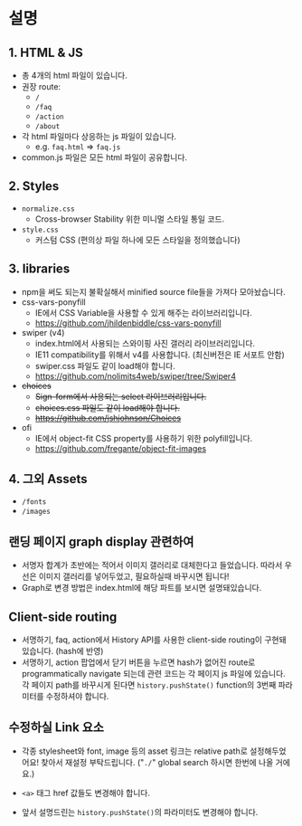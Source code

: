 # 설명

## 1. HTML & JS

- 총 4개의 html 파일이 있습니다.
- 권장 route:
  - `/`
  - `/faq`
  - `/action`
  - `/about`
- 각 html 파일마다 상응하는 js 파일이 있습니다.
  - e.g. `faq.html` => `faq.js`
- common.js 파일은 모든 html 파일이 공유합니다.

## 2. Styles

- `normalize.css`
  - Cross-browser Stability 위한 미니멀 스타일 통일 코드.
- `style.css`
  - 커스텀 CSS (편의상 파일 하나에 모든 스타일을 정의했습니다)

## 3. libraries

- npm을 써도 되는지 불확실해서 minified source file들을 가져다 모아놨습니다.
- css-vars-ponyfill
  - IE에서 CSS Variable을 사용할 수 있게 해주는 라이브러리입니다.
  - https://github.com/jhildenbiddle/css-vars-ponyfill
- swiper (v4)
  - index.html에서 사용되는 스와이핑 사진 갤러리 라이브러리입니다.
  - IE11 compatibility를 위해서 v4를 사용합니다. (최신버전은 IE 서포트 안함)
  - swiper.css 파일도 같이 load해야 합니다.
  - https://github.com/nolimits4web/swiper/tree/Swiper4
- ~~choices~~
  - ~~Sign-form에서 사용되는 select 라이브러리입니다.~~
  - ~~choices.css 파일도 같이 load해야 합니다.~~
  - ~~https://github.com/jshjohnson/Choices~~
- ofi
  - IE에서 object-fit CSS property를 사용하기 위한 polyfill입니다.
  - https://github.com/fregante/object-fit-images

## 4. 그외 Assets

- `/fonts`
- `/images`

## 랜딩 페이지 graph display 관련하여

- 서명자 합계가 초반에는 적어서 이미지 갤러리로 대체한다고 들었습니다. 따라서 우선은 이미지 갤러리를 넣어두었고, 필요하실때 바꾸시면 됩니다!
- Graph로 변경 방법은 index.html에 해당 파트를 보시면 설명돼있습니다.

## Client-side routing

- 서명하기, faq, action에서 History API를 사용한 client-side routing이 구현돼있습니다. (hash에 반영)
- 서명하기, action 팝업에서 닫기 버튼을 누르면 hash가 없어진 route로 programmatically navigate 되는데 관련 코드는 각 페이지 js 파일에 있습니다. 각 페이지 path를 바꾸시게 된다면 `history.pushState()` function의 3번째 파라미터를 수정하셔야 합니다.

## 수정하실 Link 요소

- 각종 stylesheet와 font, image 등의 asset 링크는 relative path로 설정해두었어요! 찾아서 재설정 부탁드립니다. ("`./`" global search 하시면 한번에 나올 거에요.)

- `<a>` 태그 href 값들도 변경해야 합니다.

- 앞서 설명드린는 `history.pushState()`의 파라미터도 변경해야 합니다.
